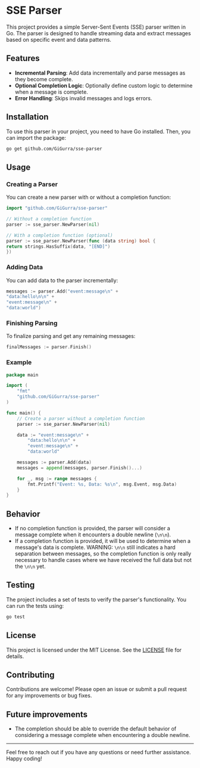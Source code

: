 # SSE Parser

This project provides a simple Server-Sent Events (SSE) parser written in Go. The parser is designed to handle streaming
data and extract messages based on specific event and data patterns.

## Features

- **Incremental Parsing**: Add data incrementally and parse messages as they become complete.
- **Optional Completion Logic**: Optionally define custom logic to determine when a message is complete.
- **Error Handling**: Skips invalid messages and logs errors.

## Installation

To use this parser in your project, you need to have Go installed. Then, you can import the package:

```sh
go get github.com/GiGurra/sse-parser
```

## Usage

### Creating a Parser

You can create a new parser with or without a completion function:

```go
import "github.com/GiGurra/sse-parser"

// Without a completion function
parser := sse_parser.NewParser(nil)

// With a completion function (optional)
parser := sse_parser.NewParser(func (data string) bool {
return strings.HasSuffix(data, "[END]")
})
```

### Adding Data

You can add data to the parser incrementally:

```go
messages := parser.Add("event:message\n" +
"data:hello\n\n" +
"event:message\n" +
"data:world")
```

### Finishing Parsing

To finalize parsing and get any remaining messages:

```go
finalMessages := parser.Finish()
```

### Example

```go
package main

import (
	"fmt"
	"github.com/GiGurra/sse-parser"
)

func main() {
	// Create a parser without a completion function
	parser := sse_parser.NewParser(nil)

	data := "event:message\n" +
		"data:hello\n\n" +
		"event:message\n" +
		"data:world"

	messages := parser.Add(data)
	messages = append(messages, parser.Finish()...)

	for _, msg := range messages {
		fmt.Printf("Event: %s, Data: %s\n", msg.Event, msg.Data)
	}
}

```

## Behavior

- If no completion function is provided, the parser will consider a message complete when it encounters a double
  newline (`\n\n`).
- If a completion function is provided, it will be used to determine when a message's data is complete. WARNING: `\n\n`
  still indicates a hard separation between messages, so the completion function is only really necessary to handle
  cases where we have received the full data but not the `\n\n` yet.

## Testing

The project includes a set of tests to verify the parser's functionality. You can run the tests using:

```sh
go test
```

## License

This project is licensed under the MIT License. See the [LICENSE](LICENSE) file for details.

## Contributing

Contributions are welcome! Please open an issue or submit a pull request for any improvements or bug fixes.

## Future improvements

* The completion should be able to override the default behavior of considering a message complete when encountering a
  double newline.

---

Feel free to reach out if you have any questions or need further assistance. Happy coding!